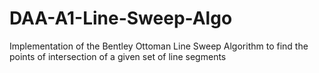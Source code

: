 # DAA-A1-Line-Sweep-Algo
Implementation of the Bentley Ottoman Line Sweep Algorithm to find the points of intersection of a given set of line segments

